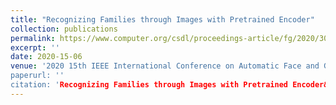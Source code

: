 ```yaml
---
title: "Recognizing Families through Images with Pretrained Encoder"
collection: publications
permalink: https://www.computer.org/csdl/proceedings-article/fg/2020/307900a823/1kecJ0hqhKo
excerpt: ''
date: 2020-15-06
venue: '2020 15th IEEE International Conference on Automatic Face and Gesture Recognition (FG 2020)"
paperurl: ''
citation: 'Recognizing Families through Images with Pretrained Encoder&quot; <i>FG 2020</i>. 1(1).'
---
```

<!-- This paper is about the number 1. The number 2 is left for future work. -->

<!-- [Download paper here](http://academicpages.github.io/files/paper1.pdf) -->

<!-- Recommended citation: Your Name, You. (2009). "Paper Title Number 1." <i>Journal 1</i>. 1(1). -->